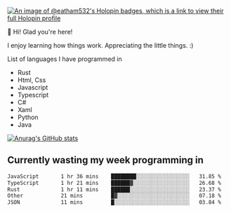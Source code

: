 [![An image of @eatham532's Holopin badges, which is a link to view their full Holopin profile](https://holopin.me/eatham532)](https://holopin.io/@eatham532)


👋 Hi! Glad you're here!

I enjoy learning how things work. Appreciating the little things. :)


List of languages I have programmed in
- Rust
- Html, Css
- Javascript
- Typescript
- C#
- Xaml
- Python
- Java

[![Anurag's GitHub stats](https://github-readme-stats.vercel.app/api?username=Eatham532&theme=dark)](https://github.com/anuraghazra/github-readme-stats)


## Currently wasting my week programming in
<!--START_SECTION:waka-->

```txt
JavaScript       1 hr 36 mins    ████████░░░░░░░░░░░░░░░░░   31.85 %
TypeScript       1 hr 21 mins    ██████▓░░░░░░░░░░░░░░░░░░   26.68 %
Rust             1 hr 11 mins    ██████░░░░░░░░░░░░░░░░░░░   23.37 %
Other            21 mins         █▓░░░░░░░░░░░░░░░░░░░░░░░   07.18 %
JSON             11 mins         █░░░░░░░░░░░░░░░░░░░░░░░░   03.84 %
```

<!--END_SECTION:waka-->
